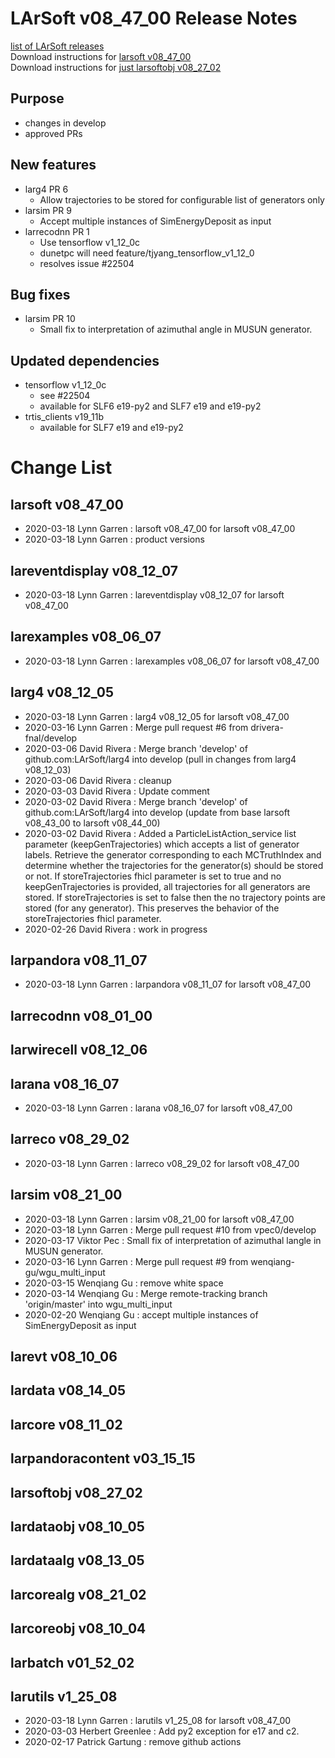 # LArSoft v08_47_00 Release Notes



[list of LArSoft releases](LArSoft_release_list)  
Download instructions for [larsoft v08_47_00](https://scisoft.fnal.gov/scisoft/bundles/larsoft/v08_47_00/larsoft-v08_47_00.html)  
Download instructions for [just larsoftobj v08_27_02](https://scisoft.fnal.gov/scisoft/bundles/larsoftobj/v08_27_02/larsoftobj-v08_27_02.html)

## Purpose

-   changes in develop
-   approved PRs

## New features

-   larg4 PR 6
    -   Allow trajectories to be stored for configurable list of generators only
-   larsim PR 9
    -   Accept multiple instances of SimEnergyDeposit as input
-   larrecodnn PR 1
    -   Use tensorflow v1_12_0c
    -   dunetpc will need feature/tjyang_tensorflow_v1_12_0
    -   resolves issue \#22504

## Bug fixes

-   larsim PR 10
    -   Small fix to interpretation of azimuthal angle in MUSUN generator.

## Updated dependencies

-   tensorflow v1_12_0c
    -   see \#22504
    -   available for SLF6 e19-py2 and SLF7 e19 and e19-py2
-   trtis_clients v19_11b
    -   available for SLF7 e19 and e19-py2

# Change List

## larsoft v08_47_00

-   2020-03-18 Lynn Garren : larsoft v08_47_00 for larsoft v08_47_00
-   2020-03-18 Lynn Garren : product versions

## lareventdisplay v08_12_07

-   2020-03-18 Lynn Garren : lareventdisplay v08_12_07 for larsoft v08_47_00

## larexamples v08_06_07

-   2020-03-18 Lynn Garren : larexamples v08_06_07 for larsoft v08_47_00

## larg4 v08_12_05

-   2020-03-18 Lynn Garren : larg4 v08_12_05 for larsoft v08_47_00
-   2020-03-16 Lynn Garren : Merge pull request \#6 from drivera-fnal/develop
-   2020-03-06 David Rivera : Merge branch 'develop' of github.com:LArSoft/larg4 into develop (pull in changes from larg4 v08_12_03)
-   2020-03-06 David Rivera : cleanup
-   2020-03-03 David Rivera : Update comment
-   2020-03-02 David Rivera : Merge branch 'develop' of github.com:LArSoft/larg4 into develop (update from base larsoft v08_43_00 to larsoft v08_44_00)
-   2020-03-02 David Rivera : Added a ParticleListAction_service list parameter (keepGenTrajectories) which accepts a list of generator labels. Retrieve the generator corresponding to each MCTruthIndex and determine whether the trajectories for the generator(s) should be stored or not. If storeTrajectories fhicl parameter is set to true and no keepGenTrajectories is provided, all trajectories for all generators are stored. If storeTrajectories is set to false then the no trajectory points are stored (for any generator). This preserves the behavior of the storeTrajectories fhicl parameter.
-   2020-02-26 David Rivera : work in progress

## larpandora v08_11_07

-   2020-03-18 Lynn Garren : larpandora v08_11_07 for larsoft v08_47_00

## larrecodnn v08_01_00

## larwirecell v08_12_06

## larana v08_16_07

-   2020-03-18 Lynn Garren : larana v08_16_07 for larsoft v08_47_00

## larreco v08_29_02

-   2020-03-18 Lynn Garren : larreco v08_29_02 for larsoft v08_47_00

## larsim v08_21_00

-   2020-03-18 Lynn Garren : larsim v08_21_00 for larsoft v08_47_00
-   2020-03-18 Lynn Garren : Merge pull request \#10 from vpec0/develop
-   2020-03-17 Viktor Pec : Small fix of interpretation of azimuthal langle in MUSUN generator.
-   2020-03-16 Lynn Garren : Merge pull request \#9 from wenqiang-gu/wgu_multi_input
-   2020-03-15 Wenqiang Gu : remove white space
-   2020-03-14 Wenqiang Gu : Merge remote-tracking branch 'origin/master' into wgu_multi_input
-   2020-02-20 Wenqiang Gu : accept multiple instances of SimEnergyDeposit as input

## larevt v08_10_06

## lardata v08_14_05

## larcore v08_11_02

## larpandoracontent v03_15_15

## larsoftobj v08_27_02

## lardataobj v08_10_05

## lardataalg v08_13_05

## larcorealg v08_21_02

## larcoreobj v08_10_04

## larbatch v01_52_02

## larutils v1_25_08

-   2020-03-18 Lynn Garren : larutils v1_25_08 for larsoft v08_47_00
-   2020-03-03 Herbert Greenlee : Add py2 exception for e17 and c2.
-   2020-02-17 Patrick Gartung : remove github actions
